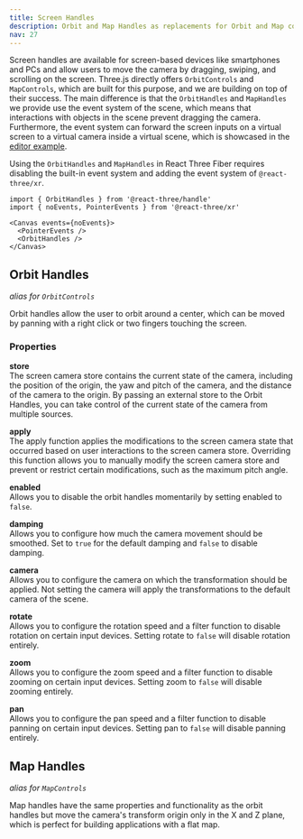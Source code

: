 ```yaml
---
title: Screen Handles  
description: Orbit and Map Handles as replacements for Orbit and Map controls  
nav: 27  
---
```


Screen handles are available for screen-based devices like smartphones and PCs and allow users to move the camera by dragging, swiping, and scrolling on the screen. Three.js directly offers `OrbitControls` and `MapControls`, which are built for this purpose, and we are building on top of their success. The main difference is that the `OrbitHandles` and `MapHandles` we provide use the event system of the scene, which means that interactions with objects in the scene prevent dragging the camera. Furthermore, the event system can forward the screen inputs on a virtual screen to a virtual camera inside a virtual scene, which is showcased in the [editor example](https://pmndrs.github.io/xr/examples/editor/).

Using the `OrbitHandles` and `MapHandles` in React Three Fiber requires disabling the built-in event system and adding the event system of `@react-three/xr`.

```tsx
import { OrbitHandles } from '@react-three/handle'
import { noEvents, PointerEvents } from '@react-three/xr'

<Canvas events={noEvents}>
  <PointerEvents />
  <OrbitHandles />
</Canvas>
```

## Orbit Handles  
*alias for `OrbitControls`*

Orbit handles allow the user to orbit around a center, which can be moved by panning with a right click or two fingers touching the screen.

### Properties

**store**  
The screen camera store contains the current state of the camera, including the position of the origin, the yaw and pitch of the camera, and the distance of the camera to the origin. By passing an external store to the Orbit Handles, you can take control of the current state of the camera from multiple sources.

**apply**  
The apply function applies the modifications to the screen camera state that occurred based on user interactions to the screen camera store. Overriding this function allows you to manually modify the screen camera store and prevent or restrict certain modifications, such as the maximum pitch angle.

**enabled**  
Allows you to disable the orbit handles momentarily by setting enabled to `false`.  

**damping**  
Allows you to configure how much the camera movement should be smoothed. Set to `true` for the default damping and `false` to disable damping.  

**camera**  
Allows you to configure the camera on which the transformation should be applied. Not setting the camera will apply the transformations to the default camera of the scene.

**rotate**  
Allows you to configure the rotation speed and a filter function to disable rotation on certain input devices. Setting rotate to `false` will disable rotation entirely.

**zoom**  
Allows you to configure the zoom speed and a filter function to disable zooming on certain input devices. Setting zoom to `false` will disable zooming entirely.

**pan**  
Allows you to configure the pan speed and a filter function to disable panning on certain input devices. Setting pan to `false` will disable panning entirely.

## Map Handles  
*alias for `MapControls`*

Map handles have the same properties and functionality as the orbit handles but move the camera's transform origin only in the X and Z plane, which is perfect for building applications with a flat map.